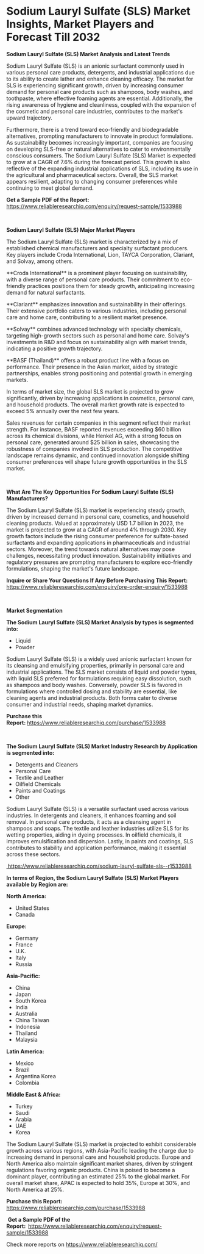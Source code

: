 <p><h1>Sodium Lauryl Sulfate (SLS) Market Insights, Market Players and Forecast Till 2032</h1></p><p><strong>Sodium Lauryl Sulfate (SLS) Market Analysis and Latest Trends</strong></p>
<p><p>Sodium Lauryl Sulfate (SLS) is an anionic surfactant commonly used in various personal care products, detergents, and industrial applications due to its ability to create lather and enhance cleaning efficacy. The market for SLS is experiencing significant growth, driven by increasing consumer demand for personal care products such as shampoos, body washes, and toothpaste, where effective foaming agents are essential. Additionally, the rising awareness of hygiene and cleanliness, coupled with the expansion of the cosmetic and personal care industries, contributes to the market's upward trajectory.</p><p>Furthermore, there is a trend toward eco-friendly and biodegradable alternatives, prompting manufacturers to innovate in product formulations. As sustainability becomes increasingly important, companies are focusing on developing SLS-free or natural alternatives to cater to environmentally conscious consumers. The Sodium Lauryl Sulfate (SLS) Market is expected to grow at a CAGR of 7.6% during the forecast period. This growth is also reflective of the expanding industrial applications of SLS, including its use in the agricultural and pharmaceutical sectors. Overall, the SLS market appears resilient, adapting to changing consumer preferences while continuing to meet global demand.</p></p>
<p><strong>Get a Sample PDF of the Report:&nbsp;</strong> <a href="https://www.reliableresearchiq.com/enquiry/request-sample/1533988?utm_campaign=2257&utm_medium=2&utm_source=Github&utm_content=ia&utm_term=02022025&utm_id=sodium-lauryl-sulfate-sls">https://www.reliableresearchiq.com/enquiry/request-sample/1533988</a></p>
<p>&nbsp;</p>
<p><strong>Sodium Lauryl Sulfate (SLS) Major Market Players</strong></p>
<p><p>The Sodium Lauryl Sulfate (SLS) market is characterized by a mix of established chemical manufacturers and specialty surfactant producers. Key players include Croda International, Lion, TAYCA Corporation, Clariant, and Solvay, among others. </p><p>**Croda International** is a prominent player focusing on sustainability, with a diverse range of personal care products. Their commitment to eco-friendly practices positions them for steady growth, anticipating increasing demand for natural surfactants. </p><p>**Clariant** emphasizes innovation and sustainability in their offerings. Their extensive portfolio caters to various industries, including personal care and home care, contributing to a resilient market presence. </p><p>**Solvay** combines advanced technology with specialty chemicals, targeting high-growth sectors such as personal and home care. Solvay's investments in R&D and focus on sustainability align with market trends, indicating a positive growth trajectory.</p><p>**BASF (Thailand)** offers a robust product line with a focus on performance. Their presence in the Asian market, aided by strategic partnerships, enables strong positioning and potential growth in emerging markets.</p><p>In terms of market size, the global SLS market is projected to grow significantly, driven by increasing applications in cosmetics, personal care, and household products. The overall market growth rate is expected to exceed 5% annually over the next few years.</p><p>Sales revenues for certain companies in this segment reflect their market strength. For instance, BASF reported revenues exceeding $60 billion across its chemical divisions, while Henkel AG, with a strong focus on personal care, generated around $25 billion in sales, showcasing the robustness of companies involved in SLS production. The competitive landscape remains dynamic, and continued innovation alongside shifting consumer preferences will shape future growth opportunities in the SLS market.</p></p>
<p>&nbsp;</p>
<p><strong>What Are The Key Opportunities For Sodium Lauryl Sulfate (SLS) Manufacturers?</strong></p>
<p><p>The Sodium Lauryl Sulfate (SLS) market is experiencing steady growth, driven by increased demand in personal care, cosmetics, and household cleaning products. Valued at approximately USD 1.7 billion in 2023, the market is projected to grow at a CAGR of around 4% through 2030. Key growth factors include the rising consumer preference for sulfate-based surfactants and expanding applications in pharmaceuticals and industrial sectors. Moreover, the trend towards natural alternatives may pose challenges, necessitating product innovation. Sustainability initiatives and regulatory pressures are prompting manufacturers to explore eco-friendly formulations, shaping the market's future landscape.</p></p>
<p><strong>Inquire or Share Your Questions If Any Before Purchasing This Report:</strong> <a href="https://www.reliableresearchiq.com/enquiry/pre-order-enquiry/1533988?utm_campaign=2257&utm_medium=2&utm_source=Github&utm_content=ia&utm_term=02022025&utm_id=sodium-lauryl-sulfate-sls">https://www.reliableresearchiq.com/enquiry/pre-order-enquiry/1533988</a></p>
<p>&nbsp;</p>
<p><strong>Market Segmentation</strong></p>
<p><strong>The Sodium Lauryl Sulfate (SLS) Market Analysis by types is segmented into:</strong></p>
<p><ul><li>Liquid</li><li>Powder</li></ul></p>
<p><p>Sodium Lauryl Sulfate (SLS) is a widely used anionic surfactant known for its cleansing and emulsifying properties, primarily in personal care and industrial applications. The SLS market consists of liquid and powder types, with liquid SLS preferred for formulations requiring easy dissolution, such as shampoos and body washes. Conversely, powder SLS is favored in formulations where controlled dosing and stability are essential, like cleaning agents and industrial products. Both forms cater to diverse consumer and industrial needs, shaping market dynamics.</p></p>
<p><strong>Purchase this Report:&nbsp;</strong><a href="https://www.reliableresearchiq.com/purchase/1533988?utm_campaign=2257&utm_medium=2&utm_source=Github&utm_content=ia&utm_term=02022025&utm_id=sodium-lauryl-sulfate-sls">https://www.reliableresearchiq.com/purchase/1533988</a></p>
<p>&nbsp;</p>
<p><strong>The Sodium Lauryl Sulfate (SLS) Market Industry Research by Application is segmented into:</strong></p>
<p><ul><li>Detergents and Cleaners</li><li>Personal Care</li><li>Textile and Leather</li><li>Oilfield Chemicals</li><li>Paints and Coatings</li><li>Other</li></ul></p>
<p><p>Sodium Lauryl Sulfate (SLS) is a versatile surfactant used across various industries. In detergents and cleaners, it enhances foaming and soil removal. In personal care products, it acts as a cleansing agent in shampoos and soaps. The textile and leather industries utilize SLS for its wetting properties, aiding in dyeing processes. In oilfield chemicals, it improves emulsification and dispersion. Lastly, in paints and coatings, SLS contributes to stability and application performance, making it essential across these sectors.</p></p>
<p><a href="https://www.reliableresearchiq.com/sodium-lauryl-sulfate-sls--r1533988?utm_campaign=2257&utm_medium=2&utm_source=Github&utm_content=ia&utm_term=02022025&utm_id=sodium-lauryl-sulfate-sls">&nbsp;https://www.reliableresearchiq.com/sodium-lauryl-sulfate-sls--r1533988</a></p>
<p><strong>In terms of Region, the Sodium Lauryl Sulfate (SLS) Market Players available by Region are:</strong></p>
<p>
    <p> <strong> North America: </strong>
        <ul>
            <li>United States</li>
            <li>Canada</li>
        </ul>
        </p> 
    <p> <strong> Europe: </strong>
        <ul>
            <li>Germany</li>
            <li>France</li>
            <li>U.K.</li>
            <li>Italy</li>
            <li>Russia</li>
        </ul>
        </p> 
    <p> <strong> Asia-Pacific: </strong>
        <ul>
            <li>China</li>
            <li>Japan</li>
            <li>South Korea</li>
            <li>India</li>
            <li>Australia</li>
            <li>China Taiwan</li>
            <li>Indonesia</li>
            <li>Thailand</li>
            <li>Malaysia</li>
        </ul>
        </p> 
    <p> <strong> Latin America: </strong>
        <ul>
            <li>Mexico</li>
            <li>Brazil</li>
            <li>Argentina Korea</li>
            <li>Colombia</li>
        </ul>
        </p> 
    <p> <strong> Middle East & Africa: </strong>
        <ul>
            <li>Turkey</li>
            <li>Saudi</li>
            <li>Arabia</li>
            <li>UAE</li>
            <li>Korea</li>
        </ul>
    </p>
    </p>
<p><p>The Sodium Lauryl Sulfate (SLS) market is projected to exhibit considerable growth across various regions, with Asia-Pacific leading the charge due to increasing demand in personal care and household products. Europe and North America also maintain significant market shares, driven by stringent regulations favoring organic products. China is poised to become a dominant player, contributing an estimated 25% to the global market. For overall market share, APAC is expected to hold 35%, Europe at 30%, and North America at 25%.</p></p>
<p><strong>Purchase this Report: </strong><a href="https://www.reliableresearchiq.com/purchase/1533988?utm_campaign=2257&utm_medium=2&utm_source=Github&utm_content=ia&utm_term=02022025&utm_id=sodium-lauryl-sulfate-sls">https://www.reliableresearchiq.com/purchase/1533988</a></p>
<p>&nbsp;<strong>Get a Sample PDF of the Report:&nbsp;&nbsp;</strong><a href="https://www.reliableresearchiq.com/enquiry/request-sample/1533988?utm_campaign=2257&utm_medium=2&utm_source=Github&utm_content=ia&utm_term=02022025&utm_id=sodium-lauryl-sulfate-sls">https://www.reliableresearchiq.com/enquiry/request-sample/1533988</a></p>
<p><strong></strong></p>
<p>Check more reports on <a href="https://www.reliableresearchiq.com/?utm_campaign=2257&utm_medium=2&utm_source=Github&utm_content=ia&utm_term=02022025&utm_id=sodium-lauryl-sulfate-sls">https://www.reliableresearchiq.com/</a></p>